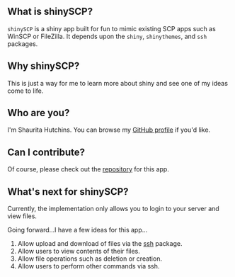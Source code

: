 ## What is shinySCP?

`shinySCP` is a shiny app built for fun to mimic existing SCP apps such as WinSCP or FileZilla. It depends upon the `shiny`, `shinythemes`, and `ssh` packages.

## Why shinySCP?

This is just a way for me to learn more about shiny and see one of my ideas come to life.

## Who are you?

I'm Shaurita Hutchins. You can browse my [GitHub profile](https://github.com/sdhutchins) if you'd like.

## Can I contribute?

Of course, please check out the [repository](https://github.com/sdhutchins/shinySCP) for this app.

## What's next for shinySCP?

Currently, the implementation only allows you to login to your server and view files.

Going forward...I have a few ideas for this app...

1. Allow upload and download of files via the [ssh](https://github.com/ropensci/ssh) package.
2. Allow users to view contents of their files.
3. Allow file operations such as deletion or creation.
4. Allow users to perform other commands via ssh.
